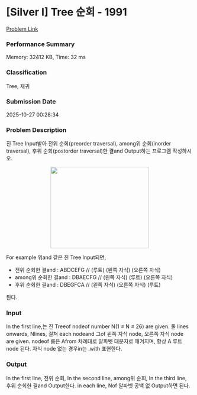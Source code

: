 <!-- Official English translation (US) — human-reviewed -->
<!-- Original: README.md -->
<!-- Translation generated: 2025-10-26 16:46:49 UTC -->

# [Silver I] Tree 순회 - 1991 

[Problem Link](https://www.acmicpc.net/problem/1991) 

### Performance Summary

Memory: 32412 KB, Time: 32 ms

### Classification

Tree, 재귀

### Submission Date

2025-10-27 00:28:34

### Problem Description

<p>진 Tree Input받아 전위 순회(preorder traversal), among위 순회(inorder traversal), 후위 순회(postorder traversal)한 결and Output하는 프로그램 작성하시오.</p>

<p style="text-align: center;"><img alt="" src="https://www.acmicpc.net/JudgeOnline/upload/201007/trtr.png" style="height:220px; width:265px"></p>

<p>For example 위and 같은 진 Tree Input되면,</p>

<ul>
	<li>전위 순회한 결and : ABDCEFG // (루트) (왼쪽 자식) (오른쪽 자식)</li>
	<li>among위 순회한 결and : DBAECFG // (왼쪽 자식) (루트) (오른쪽 자식)</li>
	<li>후위 순회한 결and : DBEGFCA // (왼쪽 자식) (오른쪽 자식) (루트)</li>
</ul>

<p> 된다.</p>

### Input 

 <p>In the first line,는 진 Treeof nodeof number N(1 ≤ N ≤ 26) are given. 둘 lines onwards, Nlines, 걸쳐 each nodeand 그of 왼쪽 자식 node, 오른쪽 자식 node are given. nodeof 름은 Afrom 차례대로 알파벳 대문자로 매겨지며, 항상 A 루트 node 된다. 자식 node 없는 경우in는 .with 표현한다.</p>

### Output 

 <p>In the first line, 전위 순회, In the second line, among위 순회, In the third line, 후위 순회한 결and Output한다. in each line, Nof 알파벳 공백 없 Output하면 된다.</p>

